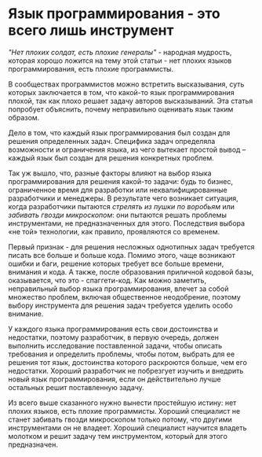 # Язык программирования - это всего лишь инструмент

*"Нет плохих солдат, есть плохие генералы"* - народная мудрость, которая хорошо ложится на тему этой статьи - нет плохих языков программирования, есть плохие программисты.  

В сообществах программистов можно встретить высказывания, суть которых заключается в том, что какой-то язык программирования плохой, так как плохо решает задачу авторов высказываний. Эта статья попробует объяснить, почему неправильно оценивать язык таким образом.  

Дело в том, что каждый язык программирования был создан для решения определенных задач. Специфика задач определяла возможности и ограничения языка, из чего вытекает простой вывод – каждый язык был создан для решения конкретных проблем.  

Так уж вышло, что, разные факторы влияют на выбор языка программирования для решения какой-то задачи: будь то бизнес, ограниченное время для разработки или неквалифицированные разработчики и менеджеры. В результате чего возникает ситуация, когда разработчики пытаются *стрелять из пушки по воробьям* или *забивать гвозди микроскопом*: они пытаются решать проблемы инструментами, не предназначенных для этого. Последствия выбора «не той» технологии, как правило, проявляются со временем. 

Первый признак - для решения несложных однотипных задач требуется писать все больше и больше кода. Помимо этого, чаще возникают ошибки и баги, решение которых требует все больше времени, внимания и кода. А также, после образования приличной кодовой базы, оказывается, что это - спаггети-код. Как можно заметить, неправильный выбор языка программирования, влечет за собой множество проблем, включая общественное неодобрение, поэтому выбору инструмента для решения задач требуется уделить особо внимание.  

У каждого языка программирования есть свои достоинства и недостатки, поэтому разработчик, в первую очередь, должен выполнить исследование поставленной задачи, чтобы описать требования и определить проблемы, чтобы потом, выбрать для ее решения тот язык, достоинства которого раскроются больше, чем его недостатки. Хороший разработчик не побрезгует изучить и внедрить новый язык программирования, если он действительно лучше остальных решит поставленную задачу.  

Из всего выше сказанного нужно вынести простейшую истину: нет плохих языков, есть плохие программисты. Хороший специалист не станет забивать гвозди микроскопом только потому, что другими инструментами он не владеет. Хороший специалист научится владеть молотком и решит задачу тем инструментом, который для этого предназначен.  
